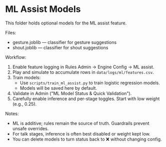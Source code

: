 # ML Assist Models

This folder holds optional models for the ML assist feature.

Files:
- gesture.joblib — classifier for gesture suggestions
- shout.joblib — classifier for shout suggestions

Workflow:
1. Enable feature logging in Rules Admin → Engine Config → ML assist.
2. Play and simulate to accumulate rows in `data/logs/ml/features.csv`.
3. Train models:
   - Use `scripts/train_ml_assist.py` to train logistic regression models.
   - Models will be saved here by default.
4. Validate in Admin ("ML Model Status & Quick Validation").
5. Carefully enable inference and per-stage toggles. Start with low weight (e.g., 0.25).

Notes:
- ML is additive; rules remain the source of truth. Guardrails prevent unsafe overrides.
- For talk stages, inference is often best disabled or weight kept low.
- You can delete models to turn status back to ❌ without changing config.
